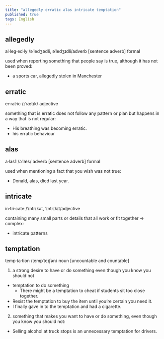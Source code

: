 ```yaml
---
title: "allegedly erratic alas intricate temptation"
published: true
tags: English
---
```


## allegedly

al·leg·ed·ly /əˈledʒədli, əˈledʒɪdli/adverb [sentence adverb] formal

used when reporting something that people say is true, although it has not
been proved:

- a sports car, allegedly stolen in Manchester

## erratic

er·rat·ic /ɪˈrætɪk/ adjective

something that is erratic does not follow any pattern or plan but happens in a
way that is not regular:

- His breathing was becoming erratic.
- his erratic behaviour

## alas

a·las1 /əˈlæs/ adverb [sentence adverb] formal

used when mentioning a fact that you wish was not true:

- Donald, alas, died last year.

## intricate

in·tri·cate /ˈɪntrɪkət, ˈɪntrɪkɪt/adjective

containing many small parts or details that all work or fit together →
complex:

- intricate patterns

## temptation

temp·ta·tion /tempˈteɪʃən/ noun [uncountable and countable]

1. a strong desire to have or do something even though you know you should not

- temptation to do something
  - There might be a temptation to cheat if students sit too close together.
- Resist the temptation to buy the item until you’re certain you need it.
- I finally gave in to the temptation and had a cigarette.

2. something that makes you want to have or do something, even though you know
   you should not:

- Selling alcohol at truck stops is an unnecessary temptation for drivers.